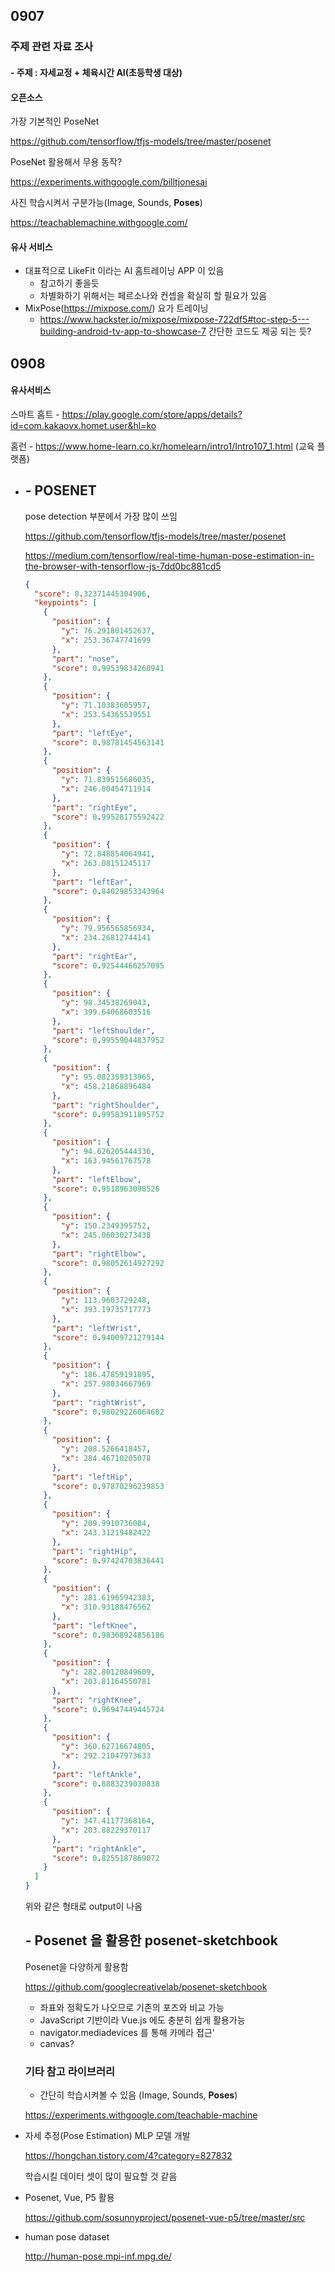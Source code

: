## 0907

### 주제 관련 자료 조사

#### - 주제 : 자세교정 + 체육시간 AI(초등학생 대상)



#### 오픈소스

가장 기본적인 PoseNet

https://github.com/tensorflow/tfjs-models/tree/master/posenet



PoseNet 활용해서 무용 동작?

https://experiments.withgoogle.com/billtjonesai



사진 학습시켜서 구분가능(Image, Sounds, **Poses**)

https://teachablemachine.withgoogle.com/



#### 유사 서비스

- 대표적으로 LikeFit 이라는 AI 홈트레이닝 APP 이 있음
  - 참고하기 좋을듯
  - 차별화하기 위해서는 페르소나와 컨셉을 확실히 할 필요가 있음
- MixPose(https://mixpose.com/) 요가 트레이닝
  - https://www.hackster.io/mixpose/mixpose-722df5#toc-step-5---building-android-tv-app-to-showcase-7 간단한 코드도 제공 되는 듯?



## 0908

#### 유사서비스

스마트 홈트 - https://play.google.com/store/apps/details?id=com.kakaovx.homet.user&hl=ko

홈런 - https://www.home-learn.co.kr/homelearn/intro1/Intro107_1.html (교육 플랫폼)

- ## - POSENET

  pose detection 부분에서 가장 많이 쓰임

  https://github.com/tensorflow/tfjs-models/tree/master/posenet

  https://medium.com/tensorflow/real-time-human-pose-estimation-in-the-browser-with-tensorflow-js-7dd0bc881cd5

  ```json
  {
    "score": 0.32371445304906,
    "keypoints": [
      {
        "position": {
          "y": 76.291801452637,
          "x": 253.36747741699
        },
        "part": "nose",
        "score": 0.99539834260941
      },
      {
        "position": {
          "y": 71.10383605957,
          "x": 253.54365539551
        },
        "part": "leftEye",
        "score": 0.98781454563141
      },
      {
        "position": {
          "y": 71.839515686035,
          "x": 246.00454711914
        },
        "part": "rightEye",
        "score": 0.99528175592422
      },
      {
        "position": {
          "y": 72.848854064941,
          "x": 263.08151245117
        },
        "part": "leftEar",
        "score": 0.84029853343964
      },
      {
        "position": {
          "y": 79.956565856934,
          "x": 234.26812744141
        },
        "part": "rightEar",
        "score": 0.92544466257095
      },
      {
        "position": {
          "y": 98.34538269043,
          "x": 399.64068603516
        },
        "part": "leftShoulder",
        "score": 0.99559044837952
      },
      {
        "position": {
          "y": 95.082359313965,
          "x": 458.21868896484
        },
        "part": "rightShoulder",
        "score": 0.99583911895752
      },
      {
        "position": {
          "y": 94.626205444336,
          "x": 163.94561767578
        },
        "part": "leftElbow",
        "score": 0.9518963098526
      },
      {
        "position": {
          "y": 150.2349395752,
          "x": 245.06030273438
        },
        "part": "rightElbow",
        "score": 0.98052614927292
      },
      {
        "position": {
          "y": 113.9603729248,
          "x": 393.19735717773
        },
        "part": "leftWrist",
        "score": 0.94009721279144
      },
      {
        "position": {
          "y": 186.47859191895,
          "x": 257.98034667969
        },
        "part": "rightWrist",
        "score": 0.98029226064682
      },
      {
        "position": {
          "y": 208.5266418457,
          "x": 284.46710205078
        },
        "part": "leftHip",
        "score": 0.97870296239853
      },
      {
        "position": {
          "y": 209.9910736084,
          "x": 243.31219482422
        },
        "part": "rightHip",
        "score": 0.97424703836441
      },
      {
        "position": {
          "y": 281.61965942383,
          "x": 310.93188476562
        },
        "part": "leftKnee",
        "score": 0.98368924856186
      },
      {
        "position": {
          "y": 282.80120849609,
          "x": 203.81164550781
        },
        "part": "rightKnee",
        "score": 0.96947449445724
      },
      {
        "position": {
          "y": 360.62716674805,
          "x": 292.21047973633
        },
        "part": "leftAnkle",
        "score": 0.8883239030838
      },
      {
        "position": {
          "y": 347.41177368164,
          "x": 203.88229370117
        },
        "part": "rightAnkle",
        "score": 0.8255187869072
      }
    ]
  }
  ```

  위와 같은 형태로 output이 나옴

  ## - Posenet 을 활용한 posenet-sketchbook

  Posenet을 다양하게 활용함

  https://github.com/googlecreativelab/posenet-sketchbook

  

  - 좌표와 정확도가 나오므로 기존의 포즈와 비교 가능
  - JavaScript 기반이라 Vue.js 에도 충분히 쉽게 활용가능
  - navigator.mediadevices 를 통해 카메라 접근'
  - canvas?

  ### 기타 참고 라이브러리

  - 간단히 학습시켜볼 수 있음 (Image, Sounds, **Poses**)

  https://experiments.withgoogle.com/teachable-machine



- 자세 추정(Pose Estimation) MLP 모델 개발

  https://hongchan.tistory.com/4?category=827832

  학습시킬 데이터 셋이 많이 필요할 것 같음

- Posenet, Vue, P5 활용

  https://github.com/sosunnyproject/posenet-vue-p5/tree/master/src

- human pose dataset

  http://human-pose.mpi-inf.mpg.de/